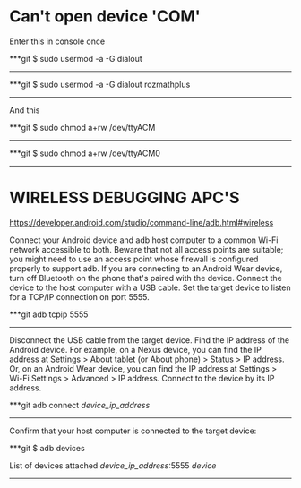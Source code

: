 # Can't open device 'COM'

Enter this in console once

***git
$ sudo usermod -a -G dialout <username>
***

***git
$ sudo usermod -a -G dialout rozmathplus
***

And this 

***git
$ sudo chmod a+rw /dev/ttyACM<number>
***

***git
$ sudo chmod a+rw /dev/ttyACM0
***





# WIRELESS DEBUGGING APC'S

https://developer.android.com/studio/command-line/adb.html#wireless

Connect your Android device and adb host computer to a common Wi-Fi network accessible to both. Beware that not all access points are suitable; you might need to use an access point whose firewall is configured properly to support adb.
If you are connecting to an Android Wear device, turn off Bluetooth on the phone that's paired with the device.
Connect the device to the host computer with a USB cable.
Set the target device to listen for a TCP/IP connection on port 5555.

***git
adb tcpip 5555
***

Disconnect the USB cable from the target device.
Find the IP address of the Android device. For example, on a Nexus device, you can find the IP address at Settings > About tablet (or About phone) > Status > IP address. Or, on an Android Wear device, you can find the IP address at Settings > Wi-Fi Settings > Advanced > IP address.
Connect to the device by its IP address.

***git
adb connect *device_ip_address*
***

Confirm that your host computer is connected to the target device:

***git
$ adb devices

List of devices attached
*device_ip_address*:5555 *device*
***
